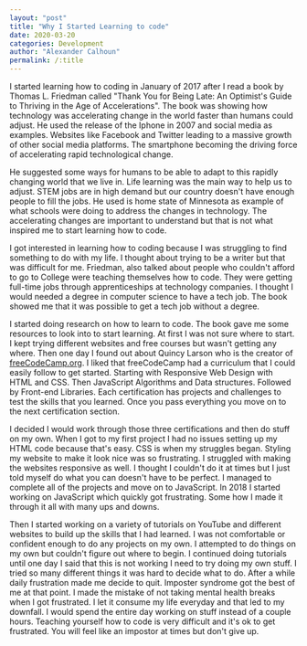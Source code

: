 ```yaml
---
layout: "post"
title: "Why I Started Learning to code"
date: 2020-03-20
categories: Development
author: "Alexander Calhoun"
permalink: /:title
---
```


I started learning how to coding in January of 2017 after I read a book by Thomas L. Friedman called "Thank You for Being Late: An Optimist's Guide to Thriving in the Age of Accelerations". The book was showing how technology was accelerating change in the world faster than humans could adjust. He used the release of the Iphone in 2007 and social media as examples. Websites like Facebook and Twitter leading to a massive growth of other social media platforms. The smartphone becoming the driving force of accelerating rapid technological change.

He suggested some ways for humans to be able to adapt to this rapidly changing world that we live in. Life learning was the main way to help us to adjust. STEM jobs are in high demand but our country doesn't have enough people to fill the jobs. He used is home state of Minnesota as example of what schools were doing to address the changes in technology. The accelerating changes are important to understand but that is not what inspired me to start learning how to code.

I got interested in learning how to coding because I was struggling to find something to do with my life. I thought about trying to be a writer but that was difficult for me. Friedman, also talked about people who couldn't afford to go to College were teaching themselves how to code. They were getting full-time jobs through apprenticeships at technology companies. I thought I would needed a degree in computer science to have a tech job. The book showed me that it was possible to get a tech job without a degree.

I started doing research on how to learn to code. The book gave me some resources to look into to start learning. At first I was not sure where to start. I kept trying different websites and free courses but wasn't getting any where. Then one day I found out about Quincy Larson who is the creator of [freeCodeCamp.org]. I liked that freeCodeCamp had a curriculum that I could easily follow to get started. Starting with Responsive Web Design with HTML and CSS. Then JavaScript Algorithms and Data structures. Followed by Front-end Libraries. Each certification has projects and challenges to test the skills that you learned. Once you pass everything you move on to the next certification section.

I decided I would work through those three certifications and then do stuff on my own. When I got to my first project I had no issues setting up my HTML code because that's easy. CSS is when my struggles began. Styling my website to make it look nice was so frustrating. I struggled with making the websites responsive as well. I thought I couldn't do it at times but I just told myself do what you can doesn't have to be perfect. I managed to complete all of the projects and move on to JavaScript. In 2018 I started working on JavaScript which quickly got frustrating. Some how I made it through it all with many ups and downs.

Then I started working on a variety of tutorials on YouTube and different websites to build up the skills that I had learned. I was not comfortable or confident enough to do any projects on my own. I attempted to do things on my own but couldn't figure out where to begin. I continued doing tutorials until one day I said that this is not working I need to try doing my own stuff. I tried so many different things it was hard to decide what to do. After a while daily frustration made me decide to quit. Imposter syndrome got the best of me at that point. I made the mistake of not taking mental health breaks when I got frustrated. I let it consume my life everyday and that led to my downfall. I would spend the entire day working on stuff instead of a couple hours. Teaching yourself how to code is very difficult and it's ok to get frustrated. You will feel like an impostor at times but don't give up.

[freecodecamp.org]: https://www.freecodecamp.org
